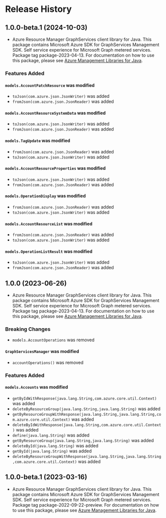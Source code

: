 # Release History

## 1.0.0-beta.1 (2024-10-03)

- Azure Resource Manager GraphServices client library for Java. This package contains Microsoft Azure SDK for GraphServices Management SDK. Self service experience for Microsoft Graph metered services. Package tag package-2023-04-13. For documentation on how to use this package, please see [Azure Management Libraries for Java](https://aka.ms/azsdk/java/mgmt).

### Features Added

#### `models.AccountPatchResource` was modified

* `toJson(com.azure.json.JsonWriter)` was added
* `fromJson(com.azure.json.JsonReader)` was added

#### `models.AccountResourceSystemData` was modified

* `toJson(com.azure.json.JsonWriter)` was added
* `fromJson(com.azure.json.JsonReader)` was added

#### `models.TagUpdate` was modified

* `fromJson(com.azure.json.JsonReader)` was added
* `toJson(com.azure.json.JsonWriter)` was added

#### `models.AccountResourceProperties` was modified

* `toJson(com.azure.json.JsonWriter)` was added
* `fromJson(com.azure.json.JsonReader)` was added

#### `models.OperationDisplay` was modified

* `fromJson(com.azure.json.JsonReader)` was added
* `toJson(com.azure.json.JsonWriter)` was added

#### `models.AccountResourceList` was modified

* `fromJson(com.azure.json.JsonReader)` was added
* `toJson(com.azure.json.JsonWriter)` was added

#### `models.OperationListResult` was modified

* `toJson(com.azure.json.JsonWriter)` was added
* `fromJson(com.azure.json.JsonReader)` was added

## 1.0.0 (2023-06-26)

- Azure Resource Manager GraphServices client library for Java. This package contains Microsoft Azure SDK for GraphServices Management SDK. Self service experience for Microsoft Graph metered services. Package tag package-2023-04-13. For documentation on how to use this package, please see [Azure Management Libraries for Java](https://aka.ms/azsdk/java/mgmt).

### Breaking Changes

* `models.AccountOperations` was removed

#### `GraphServicesManager` was modified

* `accountOperations()` was removed

### Features Added

#### `models.Accounts` was modified

* `getByIdWithResponse(java.lang.String,com.azure.core.util.Context)` was added
* `deleteByResourceGroup(java.lang.String,java.lang.String)` was added
* `getByResourceGroupWithResponse(java.lang.String,java.lang.String,com.azure.core.util.Context)` was added
* `deleteByIdWithResponse(java.lang.String,com.azure.core.util.Context)` was added
* `define(java.lang.String)` was added
* `getByResourceGroup(java.lang.String,java.lang.String)` was added
* `deleteById(java.lang.String)` was added
* `getById(java.lang.String)` was added
* `deleteByResourceGroupWithResponse(java.lang.String,java.lang.String,com.azure.core.util.Context)` was added

## 1.0.0-beta.1 (2023-03-16)

- Azure Resource Manager GraphServices client library for Java. This package contains Microsoft Azure SDK for GraphServices Management SDK. Self service experience for Microsoft Graph metered services. Package tag package-2022-09-22-preview. For documentation on how to use this package, please see [Azure Management Libraries for Java](https://aka.ms/azsdk/java/mgmt).
